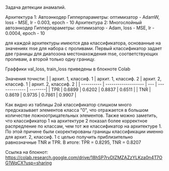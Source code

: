 Задача детекции анамалий.

Архитектура 1: Автоэнкодер Гипперпараметры: оптимизатор - AdamW, loss - MSE, lr - 0.003, epoch - 10
Архитектура 2: Многослойный автоэнкодер  Гипперпараметры: оптимизатор - Adam, loss - MSE, lr - 0.0004, epoch - 10

для каждой архитектуры имеются два классификатора, основанные на значениях mse для набора с проливами. 
Первый классификатор задает две границы для диапозона местонахождения mse, соответствующих проливам,
а второй только одну границу.

Граффики val_loss, train_loss приведены в блокноте Colab

Значения точнсти:
|  | архит. 1, классиф. 1 | архит. 1, классиф. 2 | архит. 2, классиф. 1 | архит. 2, классиф. 2 |
| ---------- | ------------------- | --- | ------------- | --------|
| TPR | 0.6899 | 0.6202 | 0.8837 | 0.6511 |
| TNR | 0.8619 | 0.9735 | 0.7861 | 0.9907 |

Как видно из таблицы 2ой классификатор слишком много предсказывает элементов класса "0", 
что отражается в большом количестве ложноотрицательных элементов. 
Также можно заметить, что классификатор 1 на архитектуре 2 показал более корректное 
распредление по классам, чем тот же классификатор на архитектуре 1. По этой причине
были скоректированы границы классификации именно для архит. 2, классиф. 1 с целью
получить приблизительно равнозначные TNR и TPR. 
В итоге: TPR = 0.8295, TNR = 0.8207

Ссылка на блокнот: https://colab.research.google.com/drive/18hSP7rvDIZMZAZzYLKza0n4T7OG1WqCX?usp=sharing
